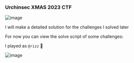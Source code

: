 <h3> Urchinsec XMAS 2023 CTF </h3>

![image](https://github.com/h4ckyou/h4ckyou.github.io/assets/127159644/1f0815f9-8bb1-4c87-b612-69c1107d0b7d)

I will make a detailed solution for the challenges I solved later 

For now you can view the solve script of some challenges: 

I played as `@rizz` 🙂

![image](https://github.com/h4ckyou/h4ckyou.github.io/assets/127159644/aa3e5b95-6373-493f-9ce9-c69069021017)
